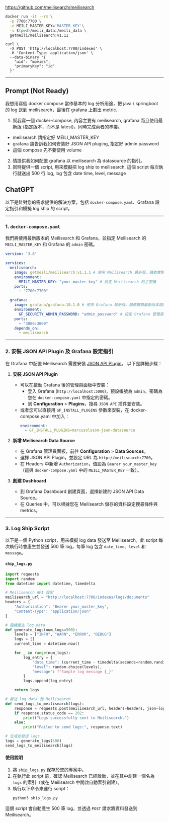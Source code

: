 



https://github.com/meilisearch/meilisearch


```bash
docker run -it --rm \
  -p 7700:7700 \
  -e MEILI_MASTER_KEY='MASTER_KEY'\
  -v $(pwd)/meili_data:/meili_data \
  getmeili/meilisearch:v1.11

```


```
curl \
  -X POST 'http://localhost:7700/indexes' \
  -H 'Content-Type: application/json' \
  --data-binary '{
    "uid": "movies",
    "primaryKey": "id"
  }'
```


---

## Prompt (Not Ready)

我想用寫個 docker compose 當作基本的 log 分析用途，把 java / springboot 的 log 送到 meilisearch，最後在 grafana 上劃出 metric.

1. 幫我寫一個 docker-compose, 內容主要有 meilisearch, grafana 而且使用最新版 (指定版本，而不是 latest)，同時完成兩者的串接。
  - meilisearch 請指定好 MEILI_MASTER_KEY
  - grafana 請告訴我如何安裝好 JSON API pluging, 指定好 admin password
  - 這個 compose 先不要使用 volume
2. 情提供我如何配置 grafana 以 meilisearch 為 datasource 的指引。
3. 同時提供一個 script, 用來模擬把 log ship to meilisearch, 這個 script 每次執行就送出 500 行 log, log 包含 date time, level, message



## ChatGPT

以下是針對您的需求提供的解決方案，包括 `docker-compose.yaml`、Grafana 設定指引和模擬 log ship 的 script。

---

### 1. `docker-compose.yaml`
我們將使用最新版本的 Meilisearch 和 Grafana，並指定 Meilisearch 的 `MEILI_MASTER_KEY` 和 Grafana 的 `admin` 密碼。

```yaml
version: '3.8'

services:
  meilisearch:
    image: getmeili/meilisearch:v1.1.1 # 使用 Meilisearch 最新版，請依實際最新版本調整
    environment:
      MEILI_MASTER_KEY: "your_master_key" # 設定 Meilisearch 的主密鑰
    ports:
      - "7700:7700"

  grafana:
    image: grafana/grafana:10.1.0 # 使用 Grafana 最新版，請依實際最新版本調整
    environment:
      GF_SECURITY_ADMIN_PASSWORD: "admin_password" # 設定 Grafana 管理員密碼
    ports:
      - "3000:3000"
    depends_on:
      - meilisearch
```

---

### 2. 安裝 JSON API Plugin 及 Grafana 設定指引
在 Grafana 中配置 Meilisearch 需要安裝 [JSON API Plugin](https://grafana.com/grafana/plugins/marcusolsson-json-datasource/)。
以下是詳細步驟：

1. **安裝 JSON API Plugin**
   - 可以在啟動 Grafana 後的管理員面板中安裝：
     - 登入 Grafana (`http://localhost:3000`)，預設帳號為 `admin`，密碼為您在 `docker-compose.yaml` 中指定的密碼。
     - 到 **Configuration** > **Plugins**，搜尋 `JSON API` 插件並安裝。
   - 或者您可以直接用 `GF_INSTALL_PLUGINS` 參數來安裝，在 docker-compose.yaml 中加入：
     ```yaml
     environment:
       - GF_INSTALL_PLUGINS=marcusolsson-json-datasource
     ```

2. **新增 Meilisearch Data Source**
   - 在 Grafana 管理員面板，前往 **Configuration** > **Data Sources**。
   - 選擇 JSON API Plugin，並設定 URL 為 `http://meilisearch:7700`。
   - 在 Headers 中新增 `Authorization`，值設為 `Bearer your_master_key`（這與 `docker-compose.yaml` 中的 `MEILI_MASTER_KEY` 一致）。

3. **創建 Dashboard**
   - 到 Grafana Dashboard 創建頁面，選擇新建的 JSON API Data Source。
   - 在 Queries 中，可以根據您在 Meilisearch 儲存的資料設定搜尋條件與 metrics。

---

### 3. Log Ship Script

以下是一個 Python script，用來模擬 log data 發送至 Meilisearch。此 script 每次執行時會產生並發送 500 筆 log，每筆 log 包含 `date_time`、`level` 和 `message`。

#### `ship_logs.py`

```python
import requests
import random
from datetime import datetime, timedelta

# Meilisearch API 設定
meilisearch_url = "http://localhost:7700/indexes/logs/documents"
headers = {
    "Authorization": "Bearer your_master_key",
    "Content-Type": "application/json"
}

# 隨機產生 log data
def generate_logs(num_logs=500):
    levels = ["INFO", "WARN", "ERROR", "DEBUG"]
    logs = []
    current_time = datetime.now()

    for _ in range(num_logs):
        log_entry = {
            "date_time": (current_time - timedelta(seconds=random.randint(0, 10000))).strftime('%Y-%m-%d %H:%M:%S'),
            "level": random.choice(levels),
            "message": f"Sample log message {_}"
        }
        logs.append(log_entry)

    return logs

# 發送 log data 到 Meilisearch
def send_logs_to_meilisearch(logs):
    response = requests.post(meilisearch_url, headers=headers, json=logs)
    if response.status_code == 202:
        print("Logs successfully sent to Meilisearch.")
    else:
        print("Failed to send logs:", response.text)

# 生成並發送 logs
logs = generate_logs(500)
send_logs_to_meilisearch(logs)
```

#### 使用說明
1. 將 `ship_logs.py` 保存於您的專案中。
2. 在執行此 script 前，確認 Meilisearch 已經啟動，並在其中創建一個名為 `logs` 的索引（或在 Meilisearch 中開啟自動索引創建）。
3. 執行以下命令來運行 script：
   ```bash
   python3 ship_logs.py
   ```

這個 script 會自動產生 500 筆 log，並透過 `POST` 請求將資料發送到 Meilisearch。